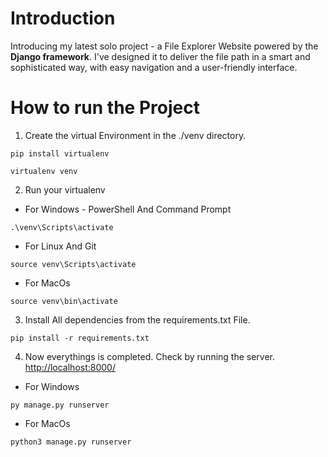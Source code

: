 # Introduction

Introducing my latest solo project - a File Explorer Website powered by the **Django framework**. I've designed it to deliver the file path in a smart and sophisticated way, with easy navigation and a user-friendly interface. 

# How to run the Project

1. Create the virtual Environment in the ./venv directory.

```
pip install virtualenv

virtualenv venv
```

2. Run your virtualenv

- For Windows - PowerShell And Command Prompt

```
.\venv\Scripts\activate
```

- For Linux And Git

```
source venv\Scripts\activate
```

- For MacOs

```
source venv\bin\activate
```

3. Install All dependencies from the requirements.txt File.

```
pip install -r requirements.txt
```

4. Now everythings is completed. Check by running the server. <http://localhost:8000/>

- For Windows

```
py manage.py runserver
```

- For MacOs

```
python3 manage.py runserver
```